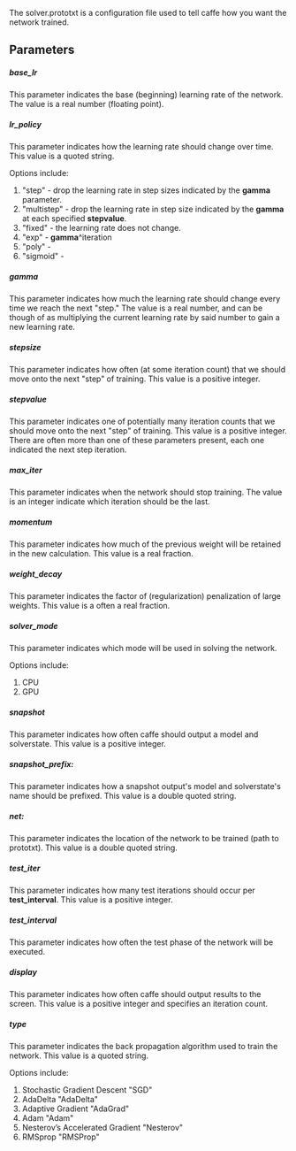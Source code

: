 The solver.prototxt is a configuration file used to tell caffe how you want the network trained.

## Parameters

##### base_lr  

This parameter indicates the base (beginning) learning rate of the network. The value is a real number (floating point).

##### lr_policy

This parameter indicates how the learning rate should change over time. This value is a quoted string.

Options include:

1. "step" - drop the learning rate in step sizes indicated by the **gamma** parameter.
1. "multistep" - drop the learning rate in step size indicated by the **gamma** at each specified **stepvalue**.
1. "fixed" - the learning rate does not change.
1. "exp" - **gamma**^iteration
1. "poly" - 
1. "sigmoid" - 

##### gamma

This parameter indicates how much the learning rate should change every time we reach the next "step." The value is a real number, and can be though of as multiplying the current learning rate by said number to gain a new learning rate.

##### stepsize

This parameter indicates how often (at some iteration count) that we should move onto the next "step" of training. This value is a positive integer.

##### stepvalue

This parameter indicates one of potentially many iteration counts that we should move onto the next "step" of training. This value is a positive integer. There are often more than one of these parameters present, each one indicated the next step iteration.

##### max_iter

This parameter indicates when the network should stop training. The value is an integer indicate which iteration should be the last.

##### momentum

This parameter indicates how much of the previous weight will be retained in the new calculation. This value is a real fraction.

##### weight_decay

This parameter indicates the factor of (regularization) penalization of large weights. This value is a often a real fraction.

##### solver_mode

This parameter indicates which mode will be used in solving the network.

Options include:

1. CPU
1. GPU

##### snapshot

This parameter indicates how often caffe should output a model and solverstate. This value is a positive integer.

##### snapshot_prefix: 

This parameter indicates how a snapshot output's model and solverstate's name should be prefixed. This value is a double quoted string.

##### net: 

This parameter indicates the location of the network to be trained (path to prototxt). This value is a double quoted string.

##### test_iter

This parameter indicates how many test iterations should occur per **test_interval**. This value is a positive integer.

##### test_interval

This parameter indicates how often the test phase of the network will be executed.

##### display

This parameter indicates how often caffe should output results to the screen. This value is a positive integer and specifies an iteration count.

##### type

This parameter indicates the back propagation algorithm used to train the network. This value is a quoted string.

Options include:

1. Stochastic Gradient Descent "SGD"
1. AdaDelta "AdaDelta"
1. Adaptive Gradient "AdaGrad"
1. Adam "Adam"
1. Nesterov’s Accelerated Gradient "Nesterov"
1. RMSprop "RMSProp"